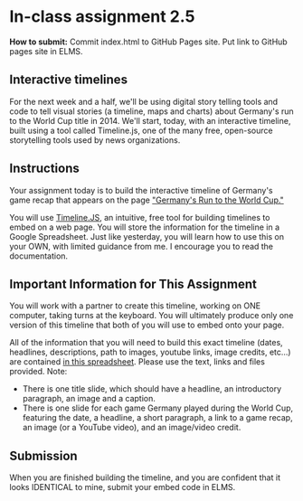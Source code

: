 # In-class assignment 2.5

**How to submit:** Commit index.html to GitHub Pages site. Put link to GitHub pages site in ELMS.

## Interactive timelines

For the next week and a half, we'll be using digital story telling tools and code to tell visual stories (a timeline, maps and charts) about Germany's run to the World Cup title in 2014.  We'll start, today, with an interactive timeline, built using a tool called Timeline.js, one of the many free, open-source storytelling tools used by news organizations.   

## Instructions

Your assignment today is to build the interactive timeline of Germany's game recap that appears on the page ["Germany's Run to the World Cup."](http://smussenden.github.io/germany-world-cup/index.html)

You will use [Timeline.JS](https://timeline.knightlab.com/), an intuitive, free tool for building timelines to embed on a web page.  You will store the information for the timeline in a Google Spreadsheet.  Just like yesterday, you will learn how to use this on your OWN, with limited guidance from me. I encourage you to read the documentation.  

## Important Information for This Assignment

You will work with a partner to create this timeline, working on ONE computer, taking turns at the keyboard.  You will ultimately produce only one version of this timeline that both of you will use to embed onto your page.

All of the information that you will need to build this exact timeline (dates, headlines, descriptions, path to images, youtube links, image credits, etc...) are contained [in this spreadsheet](germany.timelinejs-info.xlsx).  Please use the text, links and files provided. Note:

* There is one title slide, which should have a headline, an introductory paragraph, an image and a caption.
* There is one slide for each game Germany played during the World Cup, featuring the date, a headline, a short paragraph, a link to a game recap, an image (or a YouTube video), and an image/video credit.  

## Submission

When you are finished building the timeline, and you are confident that it looks IDENTICAL to mine, submit your embed code in ELMS.  
